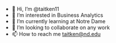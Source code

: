 - 👋 Hi, I’m @taitken11
- 👀 I’m interested in Business Analytics
- 🌱 I’m currently learning at Notre Dame
- 💞️ I’m looking to collaborate on any work
- 📫 How to reach me taitken@nd.edu

<!---
taitken11/taitken11 is a ✨ special ✨ repository because its `README.md` (this file) appears on your GitHub profile.
You can click the Preview link to take a look at your changes.
--->

